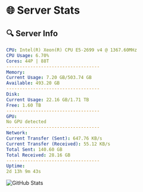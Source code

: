 # 🌐 Server Stats
## 🔍 Server Info
```yaml
CPU: Intel(R) Xeon(R) CPU E5-2699 v4 @ 1367.60MHz
CPU Usage: 6.70%
Cores: 44P | 88T
-----------------------------------
Memory:
Current Usage: 7.20 GB/503.74 GB
Available: 493.20 GB
-----------------------------------
Disk:
Current Usage: 22.16 GB/1.71 TB
Free: 1.60 TB
-----------------------------------
GPU:
No GPU detected
-----------------------------------
Network:
Current Transfer (Sent): 647.76 KB/s
Current Transfer (Received): 55.12 KB/s
Total Sent: 140.60 GB
Total Received: 28.16 GB
-----------------------------------
Uptime:
2d 13h 9m 43s
```
![GitHub Stats](https://img.shields.io/badge/Updated-2025-04-22_06:18:31-blue)